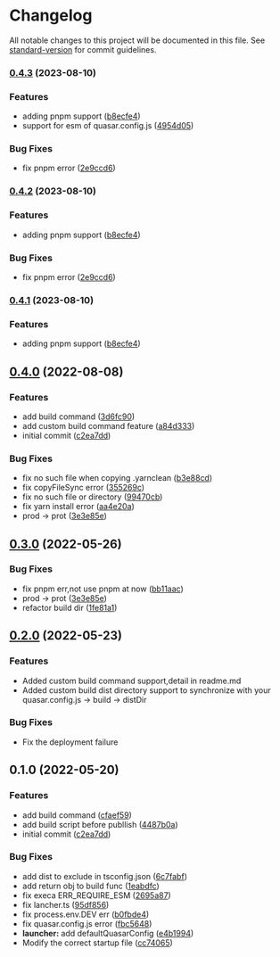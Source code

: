 # Changelog

All notable changes to this project will be documented in this file. See [standard-version](https://github.com/conventional-changelog/standard-version) for commit guidelines.

### [0.4.3](https://github.com/dongwa/vercel-quasar/compare/v0.3.1...v0.4.3) (2023-08-10)


### Features

* adding  pnpm support ([b8ecfe4](https://github.com/dongwa/vercel-quasar/commit/b8ecfe48d41cbb47f533dbdc97683764a8360a68))
* support for esm of quasar.config.js ([4954d05](https://github.com/dongwa/vercel-quasar/commit/4954d05d3ef9937de4fd9dd088aa2ae527ff4c05))


### Bug Fixes

* fix pnpm error ([2e9ccd6](https://github.com/dongwa/vercel-quasar/commit/2e9ccd676eba3f12b7dba870f9b521c7bc2b4f05))

### [0.4.2](https://github.com/dongwa/vercel-quasar/compare/v0.3.1...v0.4.2) (2023-08-10)


### Features

* adding  pnpm support ([b8ecfe4](https://github.com/dongwa/vercel-quasar/commit/b8ecfe48d41cbb47f533dbdc97683764a8360a68))


### Bug Fixes

* fix pnpm error ([2e9ccd6](https://github.com/dongwa/vercel-quasar/commit/2e9ccd676eba3f12b7dba870f9b521c7bc2b4f05))

### [0.4.1](https://github.com/dongwa/vercel-quasar/compare/v0.3.1...v0.4.1) (2023-08-10)


### Features

* adding  pnpm support ([b8ecfe4](https://github.com/dongwa/vercel-quasar/commit/b8ecfe48d41cbb47f533dbdc97683764a8360a68))

## [0.4.0](https://github.com/dongwa/vercel-quasar/compare/v0.3.1...v0.4.0) (2022-08-08)

### Features

- add build command ([3d6fc90](https://github.com/dongwa/vercel-quasar/commit/3d6fc90b2e5f93dc27925f9ea944b88f62aa7503))
- add custom build command feature ([a84d333](https://github.com/dongwa/vercel-quasar/commit/a84d3335e9629a41140e6fc06538ff6e9f42160c))
- initial commit ([c2ea7dd](https://github.com/dongwa/vercel-quasar/commit/c2ea7dd1bb98772913e6a195ce5ec540141b8e1e))

### Bug Fixes

- fix no such file when copying .yarnclean ([b3e88cd](https://github.com/dongwa/vercel-quasar/commit/b3e88cd4ffdb960649aeafb4436b41935313e41d))
- fix copyFileSync error ([355269c](https://github.com/dongwa/vercel-quasar/commit/355269cc871ea3f7f8c58c821df70d9bf6ff99b8))
- fix no such file or directory ([99470cb](https://github.com/dongwa/vercel-quasar/commit/99470cb68c608c8d9abb05bb292af7914f581610))
- fix yarn install error ([aa4e20a](https://github.com/dongwa/vercel-quasar/commit/aa4e20acfd06a01f708f513cf226518154a0a01c))
- prod -> prot ([3e3e85e](https://github.com/dongwa/vercel-quasar/commit/3e3e85efae3640a136aad7bd9bc50b7dbce76c25))

## [0.3.0](https://github.com/dongwa/vercel-quasar/compare/v0.2.1-beat.1...v0.3.0) (2022-05-26)

### Bug Fixes

- fix pnpm err,not use pnpm at now ([bb11aac](https://github.com/dongwa/vercel-quasar/commit/bb11aac9b7c43902cd8d2360db9b11e8ad97297e))
- prod -> prot ([3e3e85e](https://github.com/dongwa/vercel-quasar/commit/3e3e85efae3640a136aad7bd9bc50b7dbce76c25))
- refactor build dir ([1fe81a1](https://github.com/dongwa/vercel-quasar/commit/1fe81a1cef412abfed8c4ff52ca33c7eea7530d4))

## [0.2.0](https://github.com/dongwa/vercel-quasar/compare/v0.1.13...v0.2.0) (2022-05-23)

### Features

- Added custom build command support,detail in readme.md
- Added custom build dist directory support to synchronize with your quasar.config.js -> build -> distDir

### Bug Fixes

- Fix the deployment failure

## 0.1.0 (2022-05-20)

### Features

- add build command ([cfaef59](https://github.com/dongwa/vercel-quasar/commit/cfaef592d15e49a425d2e6acf8fffa77880bfa86))
- add build script before publlish ([4487b0a](https://github.com/dongwa/vercel-quasar/commit/4487b0a4c1e55b94fab2d655238ddb3237d334eb))
- initial commit ([c2ea7dd](https://github.com/dongwa/vercel-quasar/commit/c2ea7dd1bb98772913e6a195ce5ec540141b8e1e))

### Bug Fixes

- add dist to exclude in tsconfig.json ([6c7fabf](https://github.com/dongwa/vercel-quasar/commit/6c7fabf5054eea787e4fda8df8d0f66f6608db95))
- add return obj to build func ([1eabdfc](https://github.com/dongwa/vercel-quasar/commit/1eabdfc0bca7ade5476ba4eb3b307ee1e4b6eaf6))
- fix execa ERR_REQUIRE_ESM ([2695a87](https://github.com/dongwa/vercel-quasar/commit/2695a87b2475a7c23a02b0c528eda908fddb1556))
- fix lancher.ts ([95df856](https://github.com/dongwa/vercel-quasar/commit/95df856f0a37048301218cf98b842e651b4bff91))
- fix process.env.DEV err ([b0fbde4](https://github.com/dongwa/vercel-quasar/commit/b0fbde498e038c83b7aef5e8aa7827cff167a417))
- fix quasar.config.js error ([fbc5648](https://github.com/dongwa/vercel-quasar/commit/fbc5648ca7d5b7e464a4ea2edc2ddb8072b6306d))
- **launcher:** add defaultQuasarConfig ([e4b1994](https://github.com/dongwa/vercel-quasar/commit/e4b19948e6ee39940ca393ec9a65d3c5ad8031de))
- Modify the correct startup file ([cc74065](https://github.com/dongwa/vercel-quasar/commit/cc740655a11724b978dea3b0cd5f789e1b5908f6))
